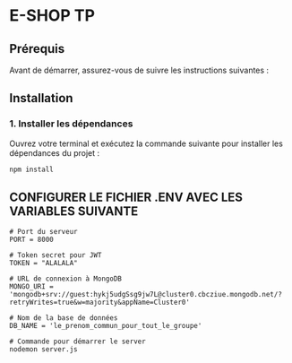 # E-SHOP TP

## Prérequis

Avant de démarrer, assurez-vous de suivre les instructions suivantes  :

## Installation

### 1. Installer les dépendances

Ouvrez votre terminal et exécutez la commande suivante pour installer les dépendances du projet :

```bash
npm install
```

## CONFIGURER LE FICHIER .ENV AVEC LES VARIABLES SUIVANTE

```
# Port du serveur
PORT = 8000

# Token secret pour JWT
TOKEN = "ALALALA"

# URL de connexion à MongoDB
MONGO_URI = 'mongodb+srv://guest:hykj5udgSsg9jw7L@cluster0.cbcziue.mongodb.net/?retryWrites=true&w=majority&appName=Cluster0'

# Nom de la base de données
DB_NAME = 'le_prenom_commun_pour_tout_le_groupe'

# Commande pour démarrer le server
nodemon server.js
```
